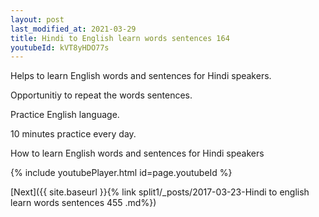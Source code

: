 ```yaml
---
layout: post
last_modified_at: 2021-03-29
title: Hindi to English learn words sentences 164 
youtubeId: kVT8yHDO77s
---
```

 
 
Helps to learn English words and sentences for Hindi speakers.

Opportunitiy to repeat the words sentences. 

Practice English language. 
 
10 minutes practice every day. 
 
How to learn English words and sentences for Hindi speakers 
 
{% include youtubePlayer.html id=page.youtubeId %}
 
 
[Next]({{ site.baseurl }}{% link  split1/_posts/2017-03-23-Hindi to english learn words sentences 455 .md%})
 
